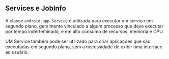 ## Services e JobInfo

A classe `android.app.Service` é utilizada para executar um serviço em segundo plano, geralmente vinculado a algum processo que deve executar por tempo inderteminado, e em alto consumo de recursos, memória e CPU.

UM Service também pode ser utilizado para criar aplicações que são executadas em segundo plano, sem a necessidade de exibir uma interface ao usuário. 

